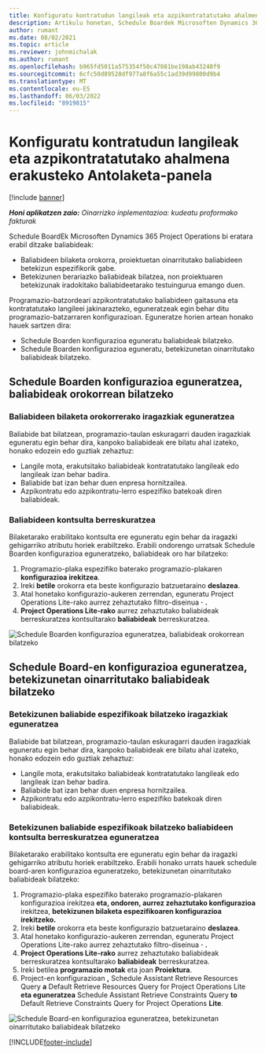 ```yaml
---
title: Konfiguratu kontratudun langileak eta azpikontratatutako ahalmena erakusteko Antolaketa-panela
description: Artikulu honetan, Schedule Boardek Microsoften Dynamics 365 Project Operations nola konfiguratu azaltzen du, azpikontratatutako baliabideen gaitasuna erakusteko, proiektuaren baliabide-betekizunei langileak ematean.
author: rumant
ms.date: 08/02/2021
ms.topic: article
ms.reviewer: johnmichalak
ms.author: rumant
ms.openlocfilehash: b965fd5011a575354f50c47081be198ab43248f9
ms.sourcegitcommit: 6cfc50d89528df977a8f6a55c1ad39d99800d9b4
ms.translationtype: MT
ms.contentlocale: eu-ES
ms.lasthandoff: 06/03/2022
ms.locfileid: "8919815"
---
```

# <a name="configure-schedule-board-to-show-contract-workers-and-subcontracted-capacity"></a>Konfiguratu kontratudun langileak eta azpikontratatutako ahalmena erakusteko Antolaketa-panela 

[!include [banner](../../includes/dataverse-preview.md)]

_**Honi aplikatzen zaio:** Oinarrizko inplementazioa: kudeatu proformako fakturak_

Schedule BoardEk Microsoften Dynamics 365 Project Operations bi eratara erabil ditzake baliabideak:

- Baliabideen bilaketa orokorra, proiektuetan oinarritutako baliabideen betekizun espezifikorik gabe.
- Betekizunen berariazko baliabideak bilatzea, non proiektuaren betekizunak iradokitako baliabideetarako testuingurua emango duen.

Programazio-batzordeari azpikontratatutako baliabideen gaitasuna eta kontratatutako langileei jakinarazteko, eguneratzeak egin behar ditu programazio-batzarraren konfigurazioan. Eguneratze horien artean honako hauek sartzen dira: 
- Schedule Boarden konfigurazioa eguneratu baliabideak bilatzeko.
- Schedule Boarden konfigurazioa eguneratu, betekizunetan oinarritutako baliabideak bilatzeko.

## <a name="update-schedule-board-settings-for-general-resource-search"></a>Schedule Boarden konfigurazioa eguneratzea, baliabideak orokorrean bilatzeko
### <a name="update-filters-for-general-resource-search"></a>Baliabideen bilaketa orokorrerako iragazkiak eguneratzea
Baliabide bat bilatzean, programazio-taulan eskuragarri dauden iragazkiak eguneratu egin behar dira, kanpoko baliabideak ere bilatu ahal izateko, honako edozein edo guztiak zehaztuz:
  - Langile mota, erakutsitako baliabideak kontratatutako langileak edo langileak izan behar badira.
  - Baliabide bat izan behar duen enpresa hornitzailea.
  - Azpikontratu edo azpikontratu-lerro espezifiko batekoak diren baliabideak.
    
### <a name="update-retrieve-resource-query"></a>Baliabideen kontsulta berreskuratzea
Bilaketarako erabilitako kontsulta ere eguneratu egin behar da iragazki gehigarriko atributu horiek erabiltzeko. Erabili ondorengo urratsak Schedule Boarden konfigurazioa eguneratzeko, baliabideak oro har bilatzeko:  
1. Programazio-plaka espezifiko baterako programazio-plakaren **konfigurazioa irekitzea**.
2. Ireki **betile** orokorra eta beste konfigurazio batzuetaraino **deslazea**.
3. Atal honetako konfigurazio-aukeren zerrendan, eguneratu Project Operations Lite-rako aurrez zehaztutako filtro-diseinua **·** **.**
4. **Project Operations Lite-rako** aurrez zehaztutako baliabideak berreskuratzea kontsultarako **baliabideak** berreskuratzea.

![Schedule Boarden konfigurazioa eguneratzea, baliabideak orokorrean bilatzeko](../media/BoardSettings.png)  

## <a name="update-schedule-board-settings-for-requirementbased-resource-search"></a>Schedule Board-en konfigurazioa eguneratzea, betekizunetan oinarritutako baliabideak bilatzeko
### <a name="update-filters-for-requirement-specific-resource-search"></a>Betekizunen baliabide espezifikoak bilatzeko iragazkiak eguneratzea 
Baliabide bat bilatzean, programazio-taulan eskuragarri dauden iragazkiak eguneratu egin behar dira, kanpoko baliabideak ere bilatu ahal izateko, honako edozein edo guztiak zehaztuz:
 - Langile mota, erakutsitako baliabideak kontratatutako langileak edo langileak izan behar badira.
 - Baliabide bat izan behar duen enpresa hornitzailea.
 - Azpikontratu edo azpikontratu-lerro espezifiko batekoak diren baliabideak.

### <a name="update-retrieve-resource-query-for-requirement-specific-resource-search"></a>Betekizunen baliabide espezifikoak bilatzeko baliabideen kontsulta berreskuratzea eguneratzea 
Bilaketarako erabilitako kontsulta ere eguneratu egin behar da iragazki gehigarriko atributu horiek erabiltzeko. Erabili honako urrats hauek schedule board-aren konfigurazioa eguneratzeko, betekizunetan oinarritutako baliabideak bilatzeko:

1. Programazio-plaka espezifiko baterako programazio-plakaren konfigurazioa irekitzea **eta, ondoren, aurrez zehaztutako konfigurazioa** irekitzea, **betekizunen bilaketa espezifikoaren konfigurazioa irekitzeko.**
2. Ireki **betile** orokorra eta beste konfigurazio batzuetaraino **deslazea**.
3. Atal honetako konfigurazio-aukeren zerrendan, eguneratu Project Operations Lite-rako aurrez zehaztutako filtro-diseinua **·** **.**
4. **Project Operations Lite-rako** aurrez zehaztutako baliabideak berreskuratzea kontsultarako **baliabideak** berreskuratzea.
5. Ireki betilea **programazio motak** eta joan **Proiektura**.
6. Project-en konfigurazioan **,** Schedule Assistant Retrieve Resources Query **a** Default Retrieve Resources Query for Project Operations Lite **eta eguneratzea** Schedule Assistant Retrieve Constraints Query **to** Default Retrieve Constraints Query for Project Operations **Lite**.

![Schedule Board-en konfigurazioa eguneratzea, betekizunetan oinarritutako baliabideak bilatzeko](../media/SASettings.png)  

[!INCLUDE[footer-include](../../includes/footer-banner.md)]
